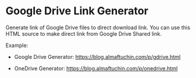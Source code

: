 # Google Drive Link Generator

Generate link of Google Drive files to direct download link.
You can use this HTML source to make direct link from Google Drive Shared link.

Example:

- Google Drive Generator:
https://blog.almaftuchin.com/p/gdrive.html


- OneDrive Generator:
https://blog.almaftuchin.com/p/onedrive.html
